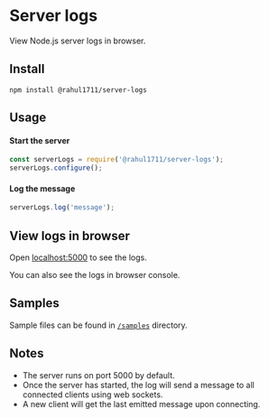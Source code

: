# Server logs

View Node.js server logs in browser.

## Install

```shell script
npm install @rahul1711/server-logs
```

## Usage

#### Start the server
```javascript
const serverLogs = require('@rahul1711/server-logs');
serverLogs.configure();
```

#### Log the message
```javascript
serverLogs.log('message');
```

## View logs in browser
Open [localhost:5000](http://localhost:5000) to see the logs.

You can also see the logs in browser console.

## Samples

Sample files can be found in [`/samples`](https://github.com/rahul3883/server-logs/tree/master/samples) directory.

## Notes

- The server runs on port 5000 by default.
- Once the server has started, the log will send a message to all connected clients using web sockets.
- A new client will get the last emitted message upon connecting.
